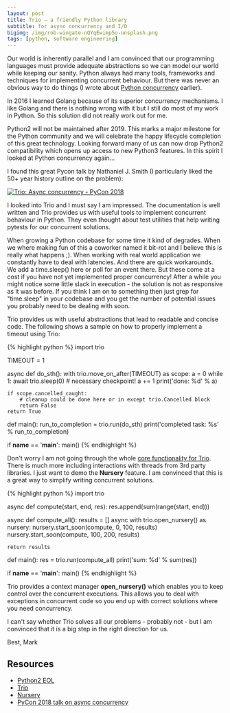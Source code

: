 ```yaml
---
layout: post
title: Trio – a friendly Python library
subtitle: for async concurrency and I/O
bigimg: /img/rob-wingate-nQYqEwimp5o-unsplash.png
tags: [python, software engineering]
---
```


Our world is inherently parallel and I am convinced that our programming languages must provide adequate abstractions so we can model our world while keeping our sanity. Python always had many tools, frameworks and techniques for implementing concurrent behaviour. But there was never an obvious way to do things (I wrote about [Python concurrency](https://www.mark-fink.de/2016-06-12-please-remove-the-gil/) earlier).

In 2016 I learned Golang because of its superior concurrency mechanisms. I like Golang and there is nothing wrong with it but I still do most of my work in Python. So this solution did not really work out for me.

Python2 will not be maintained after 2019. This marks a major milestone for the Python community and we will celebrate the happy lifecycle completion of this great technology. Looking forward many of us can now drop Python2 compatibility which opens up access to new Python3 features. In this spirit I looked at Python concurrency again...

I found this great Pycon talk by Nathaniel J. Smith (I particularly liked the 50+ year history outline on the problem):

[![Trio: Async concurrency - PyCon 2018](https://img.youtube.com/vi/oLkfnc_UMcE/0.jpg)](https://www.youtube.com/watch?v=oLkfnc_UMcE)

I looked into Trio and I must say I am impressed. The documentation is well written and Trio provides us with useful tools to implement concurrent behaviour in Python. They even thought about test utilities that help writing pytests for our concurrent solutions.

When growing a Python codebase for some time it kind of degrades. When we where making fun of this a coworker named it bit-rot and I believe this is really what happens ;). When working with real world application we constantly have to deal with latencies. And there are quick workarounds. We add a time.sleep() here or poll for an event there. But these come at a cost if you have not yet implemented proper concurrency! After a while you might notice some little slack in execution - the solution is not as responsive as it was before. If you think I am on to something then just grep for "time.sleep" in your codebase and you get the number of potential issues you probably need to be dealing with soon.

Trio provides us with useful abstractions that lead to readable and concise code. The following shows a sample on how to properly implement a timeout using Trio:

{% highlight python %}
import trio

TIMEOUT = 1

async def do_sth():
    with trio.move_on_after(TIMEOUT) as scope:
        a = 0
        while 1:
            await trio.sleep(0)  # necessary checkpoint!
            a += 1
        print('done: %d' % a)

    if scope.cancelled_caught:
        # cleanup could be done here or in except trio.Cancelled block
        return False
    return True


def main():
    run_to_completion = trio.run(do_sth)
    print('completed task: %s' % run_to_completion)


if __name__ == '__main__':
    main()
{% endhighlight %}


Don't worry I am not going through the whole [core functionality for Trio](https://trio.readthedocs.io/en/latest/reference-core.html#). There is much more including interactions with threads from 3rd party libraries. I just want to demo the **Nursery** feature. I am convinced that this is a great way to simplify writing concurrent solutions.


{% highlight python %}
import trio


async def compute(start, end, res):
    res.append(sum(range(start, end)))


async def compute_all():
    results = []
    async with trio.open_nursery() as nursery:
        nursery.start_soon(compute, 0, 100, results)
        nursery.start_soon(compute, 100, 200, results)

    return results


def main():
    res = trio.run(compute_all)
    print('sum: %d' % sum(res))


if __name__ == '__main__':
    main()
{% endhighlight %}


Trio provides a context manager **open_nursery()** which enables you to keep control over the concurrent executions. This allows you to deal with exceptions in concurrent code so you end up with correct solutions where you need concurrency.

I can't say whether Trio solves all our problems - probably not - but I am convinced that it is a big step in the right direction for us.

Best,
Mark

## Resources
* [Python2 EOL](https://pythonclock.org/)
* [Trio](https://trio.readthedocs.io/en/latest/)
* [Nursery](https://vorpus.org/blog/notes-on-structured-concurrency-or-go-statement-considered-harmful/)
* [PyCon 2018 talk on async concurrency](https://vorpus.org/blog/companion-post-for-my-pycon-2018-talk-on-async-concurrency-using-trio/)
